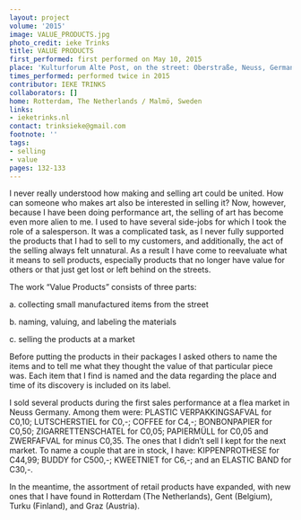 ```yaml
---
layout: project
volume: '2015'
image: VALUE_PRODUCTS.jpg
photo_credit: ieke Trinks
title: VALUE PRODUCTS
first_performed: first performed on May 10, 2015
place: 'Kulturforum Alte Post, on the street: Oberstraße, Neuss, Germany'
times_performed: performed twice in 2015
contributor: IEKE TRINKS
collaborators: []
home: Rotterdam, The Netherlands / Malmö, Sweden
links:
- ieketrinks.nl
contact: trinksieke@gmail.com
footnote: ''
tags:
- selling
- value
pages: 132-133
---
```


I never really understood how making and selling art could be united. How can someone who makes art also be interested in selling it? Now, however, because I have been doing performance art, the selling of art has become even more alien to me. I used to have several side-jobs for which I took the role of a salesperson. It was a complicated task, as I never fully supported the products that I had to sell to my customers, and additionally, the act of the selling always felt unnatural. As a result I have come to reevaluate what it means to sell products, especially products that no longer have value for others or that just get lost or left behind on the streets.

The work “Value Products” consists of three parts:

a. collecting small manufactured items from the street

b. naming, valuing, and labeling the materials

c. selling the products at a market

Before putting the products in their packages I asked others to name the items and to tell me what they thought the value of that particular piece was. Each item that I find is named and the data regarding the place and time of its discovery is included on its label.

I sold several products during the first sales performance at a flea market in Neuss Germany. Among them were: PLASTIC VERPAKKINGSAFVAL for C0,10; LUTSCHERSTIEL for C0,-; COFFEE for C4,-; BONBONPAPIER for C0,50; ZIGARRETTENSCHATEL for C0,05; PAPIERMÜLL for C0,05 and ZWERFAFVAL for minus  C0,35. The ones that I didn’t sell I kept for the next market. To name a couple that are in stock, I have: KIPPENPROTHESE for C44,99; BUDDY for C500,-; KWEETNIET for C6,-; and an ELASTIC BAND for C30,-.

In the meantime, the assortment of retail products have expanded, with new ones that I have found in Rotterdam (The Netherlands), Gent (Belgium), Turku (Finland), and Graz (Austria).
